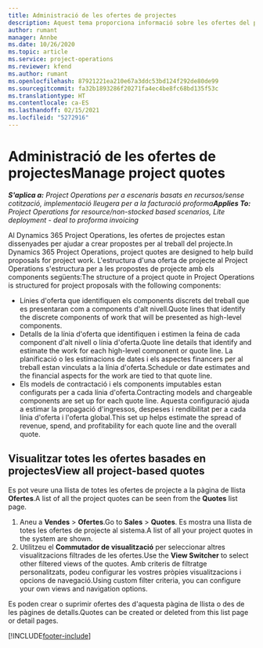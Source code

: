 ```yaml
---
title: Administració de les ofertes de projectes
description: Aquest tema proporciona informació sobre les ofertes del projecte.
author: rumant
manager: Annbe
ms.date: 10/26/2020
ms.topic: article
ms.service: project-operations
ms.reviewer: kfend
ms.author: rumant
ms.openlocfilehash: 87921221ea210e67a3ddc53bd124f292de80de99
ms.sourcegitcommit: fa32b1893286f20271fa4ec4be8fc68bd135f53c
ms.translationtype: HT
ms.contentlocale: ca-ES
ms.lasthandoff: 02/15/2021
ms.locfileid: "5272916"
---
```

# <a name="manage-project-quotes"></a><span data-ttu-id="06661-103">Administració de les ofertes de projectes</span><span class="sxs-lookup"><span data-stu-id="06661-103">Manage project quotes</span></span>

<span data-ttu-id="06661-104">_**S'aplica a:** Project Operations per a escenaris basats en recursos/sense cotització, implementació lleugera per a la facturació proforma_</span><span class="sxs-lookup"><span data-stu-id="06661-104">_**Applies To:** Project Operations for resource/non-stocked based scenarios, Lite deployment - deal to proforma invoicing_</span></span>

<span data-ttu-id="06661-105">Al Dynamics 365 Project Operations, les ofertes de projectes estan dissenyades per ajudar a crear propostes per al treball del projecte.</span><span class="sxs-lookup"><span data-stu-id="06661-105">In Dynamics 365 Project Operations, project quotes are designed to help build proposals for project work.</span></span> <span data-ttu-id="06661-106">L'estructura d'una oferta de projecte al Project Operations s'estructura per a les propostes de projecte amb els components següents:</span><span class="sxs-lookup"><span data-stu-id="06661-106">The structure of a project quote in Project Operations is structured for project proposals with the following components:</span></span>

  - <span data-ttu-id="06661-107">Línies d'oferta que identifiquen els components discrets del treball que es presentaran com a components d'alt nivell.</span><span class="sxs-lookup"><span data-stu-id="06661-107">Quote lines that identify the discrete components of work that will be presented as high-level components.</span></span>
  - <span data-ttu-id="06661-108">Detalls de la línia d'oferta que identifiquen i estimen la feina de cada component d'alt nivell o línia d'oferta.</span><span class="sxs-lookup"><span data-stu-id="06661-108">Quote line details that identify and estimate the work for each high-level component or quote line.</span></span> <span data-ttu-id="06661-109">La planificació o les estimacions de dates i els aspectes financers per al treball estan vinculats a la línia d'oferta.</span><span class="sxs-lookup"><span data-stu-id="06661-109">Schedule or date estimates and the financial aspects for the work are tied to that quote line.</span></span>
  - <span data-ttu-id="06661-110">Els models de contractació i els components imputables estan configurats per a cada línia d'oferta.</span><span class="sxs-lookup"><span data-stu-id="06661-110">Contracting models and chargeable components are set up for each quote line.</span></span> <span data-ttu-id="06661-111">Aquesta configuració ajuda a estimar la propagació d'ingressos, despeses i rendibilitat per a cada línia d'oferta i l'oferta global.</span><span class="sxs-lookup"><span data-stu-id="06661-111">This set up helps estimate the spread of revenue, spend, and profitability for each quote line and the overall quote.</span></span>

## <a name="view-all-project-based-quotes"></a><span data-ttu-id="06661-112">Visualitzar totes les ofertes basades en projectes</span><span class="sxs-lookup"><span data-stu-id="06661-112">View all project-based quotes</span></span>

<span data-ttu-id="06661-113">Es pot veure una llista de totes les ofertes de projecte a la pàgina de llista **Ofertes**.</span><span class="sxs-lookup"><span data-stu-id="06661-113">A list of all the project quotes can be seen from the **Quotes** list page.</span></span> 

1. <span data-ttu-id="06661-114">Aneu a **Vendes** > **Ofertes**.</span><span class="sxs-lookup"><span data-stu-id="06661-114">Go to **Sales** > **Quotes**.</span></span> <span data-ttu-id="06661-115">Es mostra una llista de totes les ofertes de projecte al sistema.</span><span class="sxs-lookup"><span data-stu-id="06661-115">A list of all your project quotes in the system are shown.</span></span> 
2. <span data-ttu-id="06661-116">Utilitzeu el **Commutador de visualització** per seleccionar altres visualitzacions filtrades de les ofertes.</span><span class="sxs-lookup"><span data-stu-id="06661-116">Use the **View Switcher** to select other filtered views of the quotes.</span></span> <span data-ttu-id="06661-117">Amb criteris de filtratge personalitzats, podeu configurar les vostres pròpies visualitzacions i opcions de navegació.</span><span class="sxs-lookup"><span data-stu-id="06661-117">Using custom filter criteria, you can configure your own views and navigation options.</span></span>

<span data-ttu-id="06661-118">Es poden crear o suprimir ofertes des d'aquesta pàgina de llista o des de les pàgines de detalls.</span><span class="sxs-lookup"><span data-stu-id="06661-118">Quotes can be created or deleted from this list page or detail pages.</span></span>


[!INCLUDE[footer-include](../../includes/footer-banner.md)]